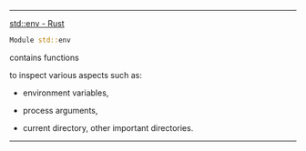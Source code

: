 ____

[std::env - Rust](https://doc.rust-lang.org/nightly/std/env/index.html)

```rust
Module std::env
```

contains functions 

to inspect various aspects such as:

- environment variables,

- process arguments,

- current directory, other important directories.

____

